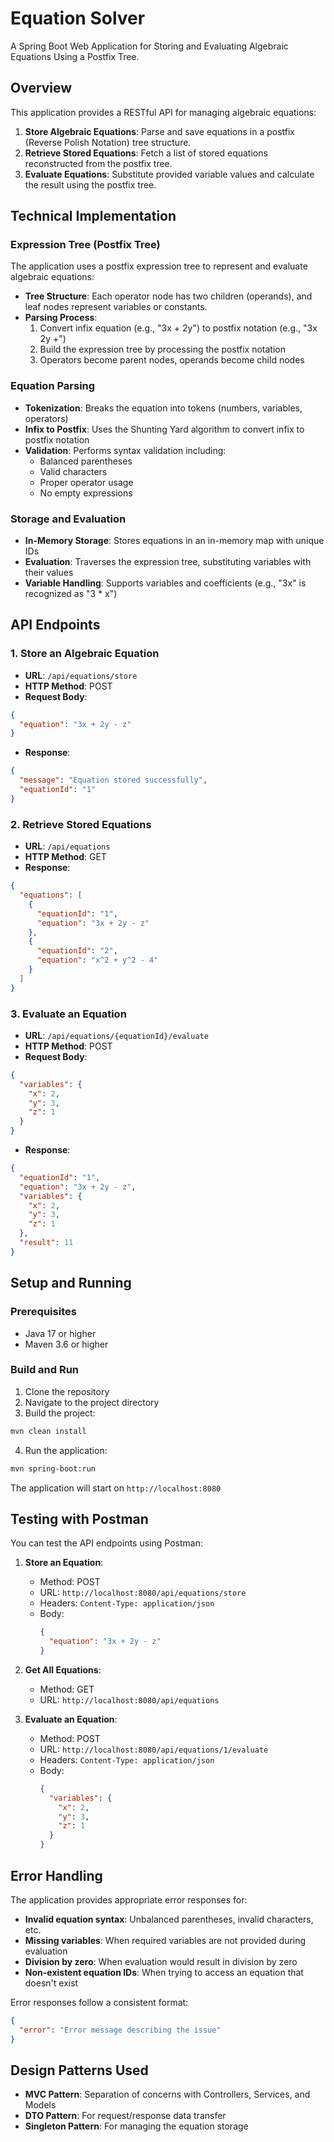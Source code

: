 # Equation Solver

A Spring Boot Web Application for Storing and Evaluating Algebraic Equations Using a Postfix Tree.

## Overview

This application provides a RESTful API for managing algebraic equations:

1. **Store Algebraic Equations**: Parse and save equations in a postfix (Reverse Polish Notation) tree structure.
2. **Retrieve Stored Equations**: Fetch a list of stored equations reconstructed from the postfix tree.
3. **Evaluate Equations**: Substitute provided variable values and calculate the result using the postfix tree.

## Technical Implementation

### Expression Tree (Postfix Tree)
The application uses a postfix expression tree to represent and evaluate algebraic equations:

- **Tree Structure**: Each operator node has two children (operands), and leaf nodes represent variables or constants.
- **Parsing Process**:
  1. Convert infix equation (e.g., "3x + 2y") to postfix notation (e.g., "3x 2y +")
  2. Build the expression tree by processing the postfix notation
  3. Operators become parent nodes, operands become child nodes

### Equation Parsing
- **Tokenization**: Breaks the equation into tokens (numbers, variables, operators)
- **Infix to Postfix**: Uses the Shunting Yard algorithm to convert infix to postfix notation
- **Validation**: Performs syntax validation including:
  - Balanced parentheses
  - Valid characters
  - Proper operator usage
  - No empty expressions

### Storage and Evaluation
- **In-Memory Storage**: Stores equations in an in-memory map with unique IDs
- **Evaluation**: Traverses the expression tree, substituting variables with their values
- **Variable Handling**: Supports variables and coefficients (e.g., "3x" is recognized as "3 * x")

## API Endpoints

### 1. Store an Algebraic Equation

- **URL**: `/api/equations/store`
- **HTTP Method**: POST
- **Request Body**:
```json
{
  "equation": "3x + 2y - z"
}
```
- **Response**:
```json
{
  "message": "Equation stored successfully",
  "equationId": "1"
}
```

### 2. Retrieve Stored Equations

- **URL**: `/api/equations`
- **HTTP Method**: GET
- **Response**:
```json
{
  "equations": [
    {
      "equationId": "1",
      "equation": "3x + 2y - z"
    },
    {
      "equationId": "2",
      "equation": "x^2 + y^2 - 4"
    }
  ]
}
```

### 3. Evaluate an Equation

- **URL**: `/api/equations/{equationId}/evaluate`
- **HTTP Method**: POST
- **Request Body**:
```json
{
  "variables": {
    "x": 2,
    "y": 3,
    "z": 1
  }
}
```
- **Response**:
```json
{
  "equationId": "1",
  "equation": "3x + 2y - z",
  "variables": {
    "x": 2,
    "y": 3,
    "z": 1
  },
  "result": 11
}
```

## Setup and Running

### Prerequisites

- Java 17 or higher
- Maven 3.6 or higher

### Build and Run

1. Clone the repository
2. Navigate to the project directory
3. Build the project:
```bash
mvn clean install
```
4. Run the application:
```bash
mvn spring-boot:run
```

The application will start on `http://localhost:8080`

## Testing with Postman

You can test the API endpoints using Postman:

1. **Store an Equation**:
   - Method: POST
   - URL: `http://localhost:8080/api/equations/store`
   - Headers: `Content-Type: application/json`
   - Body:
     ```json
     {
       "equation": "3x + 2y - z"
     }
     ```

2. **Get All Equations**:
   - Method: GET
   - URL: `http://localhost:8080/api/equations`

3. **Evaluate an Equation**:
   - Method: POST
   - URL: `http://localhost:8080/api/equations/1/evaluate`
   - Headers: `Content-Type: application/json`
   - Body:
     ```json
     {
       "variables": {
         "x": 2,
         "y": 3,
         "z": 1
       }
     }
     ```

## Error Handling

The application provides appropriate error responses for:
- **Invalid equation syntax**: Unbalanced parentheses, invalid characters, etc.
- **Missing variables**: When required variables are not provided during evaluation
- **Division by zero**: When evaluation would result in division by zero
- **Non-existent equation IDs**: When trying to access an equation that doesn't exist

Error responses follow a consistent format:
```json
{
  "error": "Error message describing the issue"
}
```

## Design Patterns Used

- **MVC Pattern**: Separation of concerns with Controllers, Services, and Models
- **DTO Pattern**: For request/response data transfer
- **Singleton Pattern**: For managing the equation storage 